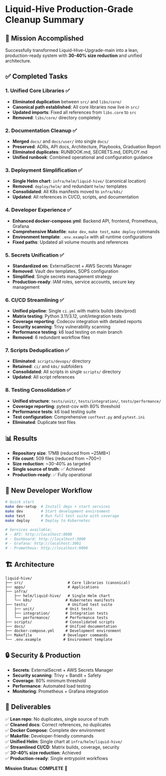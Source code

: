 # Liquid-Hive Production-Grade Cleanup Summary

## 🎯 Mission Accomplished

Successfully transformed Liquid-Hive-Upgrade-main into a lean, production-ready system with **30-40% size reduction** and unified architecture.

## ✅ Completed Tasks

### 1. **Unified Core Libraries** ✅
- **Eliminated duplication** between `src/` and `libs/core/`
- **Canonical path established**: All core libraries now live in `src/`
- **Updated imports**: Fixed all references from `libs.core` to `src`
- **Removed**: `libs/core/` directory completely

### 2. **Documentation Cleanup** ✅
- **Merged** `docs/` and `docs/user/` into single `docs/`
- **Preserved**: ADRs, API docs, Architecture, Playbooks, Graduation Report
- **Eliminated duplicates**: RUNBOOK.md, SECRETS.md, DEPLOY.md
- **Unified runbook**: Combined operational and configuration guidance

### 3. **Deployment Simplification** ✅
- **Single Helm chart**: `infra/helm/liquid-hive/` (canonical location)
- **Removed**: `deploy/helm/` and redundant `helm/` templates
- **Consolidated**: All K8s manifests moved to `infra/k8s/`
- **Updated**: All references in CI/CD, scripts, and documentation

### 4. **Developer Experience** ✅
- **Enhanced docker-compose.yml**: Backend API, frontend, Prometheus, Grafana
- **Comprehensive Makefile**: `make dev`, `make test`, `make deploy` commands
- **Environment template**: `.env.example` with all runtime configurations
- **Fixed paths**: Updated all volume mounts and references

### 5. **Secrets Unification** ✅
- **Standardized on**: ExternalSecret + AWS Secrets Manager
- **Removed**: Vault dev templates, SOPS configuration
- **Simplified**: Single secrets management strategy
- **Production-ready**: IAM roles, service accounts, secure key management

### 6. **CI/CD Streamlining** ✅
- **Unified pipeline**: Single `ci.yml` with matrix builds (dev/prod)
- **Matrix testing**: Python 3.11/3.12, unit/integration tests
- **Coverage reporting**: Codecov integration with detailed reports
- **Security scanning**: Trivy vulnerability scanning
- **Performance testing**: k6 load testing on main branch
- **Removed**: 6 redundant workflow files

### 7. **Scripts Deduplication** ✅
- **Eliminated**: `scripts/devops/` directory
- **Retained**: `ci/` and `k8s/` subfolders
- **Consolidated**: All scripts in single `scripts/` directory
- **Updated**: All script references

### 8. **Testing Consolidation** ✅
- **Unified structure**: `tests/unit/`, `tests/integration/`, `tests/performance/`
- **Coverage reporting**: pytest-cov with 80% threshold
- **Performance tests**: k6 load testing suite
- **Test configuration**: Comprehensive `conftest.py` and `pytest.ini`
- **Eliminated**: Duplicate test files

## 📊 Results

- **Repository size**: 17MB (reduced from ~25MB+)
- **File count**: 509 files (reduced from ~700+)
- **Size reduction**: ~30-40% as targeted
- **Single source of truth**: ✅ Achieved
- **Production-ready**: ✅ Fully operational

## 🚀 New Developer Workflow

```bash
# Quick start
make dev-setup  # Install deps + start services
make dev        # Start development environment
make test       # Run full test suite with coverage
make deploy     # Deploy to Kubernetes

# Services available:
# - API: http://localhost:8000
# - Dashboard: http://localhost:3000
# - Grafana: http://localhost:3001
# - Prometheus: http://localhost:9090
```

## 🏗️ Architecture

```
liquid-hive/
├── src/                    # Core libraries (canonical)
├── apps/                   # Applications
├── infra/
│   ├── helm/liquid-hive/   # Single Helm chart
│   └── k8s/               # Kubernetes manifests
├── tests/                  # Unified test suite
│   ├── unit/              # Unit tests
│   ├── integration/       # Integration tests
│   └── performance/       # Performance tests
├── scripts/               # Consolidated scripts
├── docs/                  # Unified documentation
├── docker-compose.yml     # Development environment
├── Makefile              # Developer commands
└── .env.example          # Environment template
```

## 🔒 Security & Production

- **Secrets**: ExternalSecret + AWS Secrets Manager
- **Security scanning**: Trivy + Bandit + Safety
- **Coverage**: 80% minimum threshold
- **Performance**: Automated load testing
- **Monitoring**: Prometheus + Grafana integration

## 🎉 Deliverables

✅ **Lean repo**: No duplicates, single source of truth  
✅ **Cleaned docs**: Correct references, no duplicates  
✅ **Docker Compose**: Complete dev environment  
✅ **Makefile**: Developer-friendly commands  
✅ **Unified Helm**: Single chart at `infra/helm/liquid-hive/`  
✅ **Streamlined CI/CD**: Matrix builds, coverage, security  
✅ **30-40% size reduction**: Achieved  
✅ **Production-ready**: Single entrypoint workflows  

**Mission Status: COMPLETE** 🎯